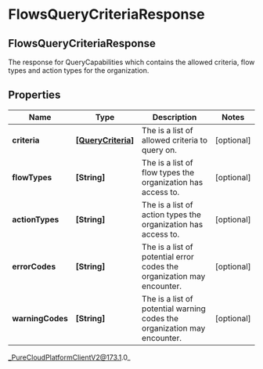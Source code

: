 # FlowsQueryCriteriaResponse

## FlowsQueryCriteriaResponse
The response for QueryCapabilities which contains the allowed criteria, flow types and action types for the organization.

## Properties

|Name | Type | Description | Notes|
|------------ | ------------- | ------------- | -------------|
| **criteria** | [**[QueryCriteria]**]([QueryCriteria]) | The is a list of allowed criteria to query on. | [optional] |
| **flowTypes** | **[String]** | The is a list of flow types the organization has access to. | [optional] |
| **actionTypes** | **[String]** | The is a list of action types the organization has access to. | [optional] |
| **errorCodes** | **[String]** | The is a list of potential error codes the organization may encounter. | [optional] |
| **warningCodes** | **[String]** | The is a list of potential warning codes the organization may encounter. | [optional] |



_PureCloudPlatformClientV2@173.1.0_
